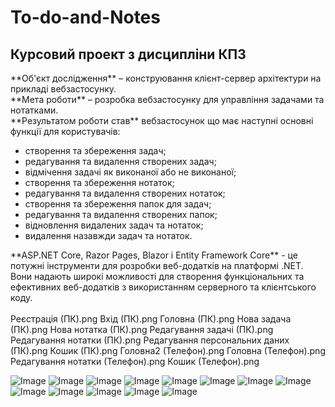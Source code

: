 # To-do-and-Notes

<h2>Курсовий проект з дисципліни КПЗ</h2>
<div>**Об'єкт дослідження**  –  конструювання клієнт-сервер архітектури на прикладі вебзастосунку.</div>
<div>**Мета роботи**  –   розробка вебзастосунку для управління задачами та нотатками.</div>
<div>**Результатом роботи став** вебзастосунок що має наступні основні функції для користувачів:</div>
<ul>
  <li>створення та збереження задач;</li>
  <li>редагування та видалення створених задач;</li>
  <li>відмічення задачі як виконаної або не виконаної;</li>
  <li>створення та збереження нотаток;</li>
  <li>редагування та видалення створених нотаток;</li>
  <li>створення та збереження папок для задач;</li>
  <li>редагування та видалення створених папок;</li>
  <li>відновлення видалених задач та нотаток;</li>
  <li>видалення назавжди задач та нотаток.</li>
</ul>

<div>**ASP.NET Core, Razor Pages, Blazor і Entity Framework Core** - це потужні інструменти для розробки веб-додатків на платформі .NET. Вони надають широкі можливості для створення функціональних та ефективних веб-додатків з використанням серверного та клієнтського коду.</div><br>
<div>
Реєстрація (ПК).png
Вхід (ПК).png
Головна (ПК).png
Нова задача (ПК).png
Нова нотатка (ПК).png
Редагування задачі (ПК).png
Редагування нотатки (ПК).png
Редагування персональних даних (ПК).png
Кошик (ПК).png
Головна2 (Телефон).png
Головна (Телефон).png
Редагування нотатки (Телефон).png
Кошик (Телефон).png
</div>

![Image](https://github.com/SerhiiShtepa/To_do_and_Notes/blob/main/%D0%86%D0%BD%D1%82%D0%B5%D1%80%D1%84%D0%B5%D0%B9%D1%81/%D0%A0%D0%B5%D1%94%D1%81%D1%82%D1%80%D0%B0%D1%86%D1%96%D1%8F%20(%D0%9F%D0%9A).png)
![Image](https://github.com/SerhiiShtepa/To_do_and_Notes/blob/main/%D0%86%D0%BD%D1%82%D0%B5%D1%80%D1%84%D0%B5%D0%B9%D1%81/%D0%92%D1%85%D1%96%D0%B4%20(%D0%9F%D0%9A).png)
![Image](https://github.com/SerhiiShtepa/To_do_and_Notes/blob/main/%D0%86%D0%BD%D1%82%D0%B5%D1%80%D1%84%D0%B5%D0%B9%D1%81/%D0%93%D0%BE%D0%BB%D0%BE%D0%B2%D0%BD%D0%B0%20(%D0%9F%D0%9A).png)
![Image](https://github.com/SerhiiShtepa/To_do_and_Notes/blob/main/%D0%86%D0%BD%D1%82%D0%B5%D1%80%D1%84%D0%B5%D0%B9%D1%81/%D0%9D%D0%BE%D0%B2%D0%B0%20%D0%B7%D0%B0%D0%B4%D0%B0%D1%87%D0%B0%20(%D0%9F%D0%9A).png)
![Image](https://github.com/SerhiiShtepa/To_do_and_Notes/blob/main/%D0%86%D0%BD%D1%82%D0%B5%D1%80%D1%84%D0%B5%D0%B9%D1%81/%D0%9D%D0%BE%D0%B2%D0%B0%20%D0%BD%D0%BE%D1%82%D0%B0%D1%82%D0%BA%D0%B0%20(%D0%9F%D0%9A).png)
![Image](https://github.com/SerhiiShtepa/To_do_and_Notes/blob/main/%D0%86%D0%BD%D1%82%D0%B5%D1%80%D1%84%D0%B5%D0%B9%D1%81/%D0%A0%D0%B5%D0%B4%D0%B0%D0%B3%D1%83%D0%B2%D0%B0%D0%BD%D0%BD%D1%8F%20%D0%B7%D0%B0%D0%B4%D0%B0%D1%87%D1%96%20(%D0%9F%D0%9A).png)
![Image](https://github.com/SerhiiShtepa/To_do_and_Notes/blob/main/%D0%86%D0%BD%D1%82%D0%B5%D1%80%D1%84%D0%B5%D0%B9%D1%81/%D0%A0%D0%B5%D0%B4%D0%B0%D0%B3%D1%83%D0%B2%D0%B0%D0%BD%D0%BD%D1%8F%20%D0%BD%D0%BE%D1%82%D0%B0%D1%82%D0%BA%D0%B8%20(%D0%9F%D0%9A).png)
![Image](https://github.com/SerhiiShtepa/To_do_and_Notes/blob/main/%D0%86%D0%BD%D1%82%D0%B5%D1%80%D1%84%D0%B5%D0%B9%D1%81/%D0%A0%D0%B5%D0%B4%D0%B0%D0%B3%D1%83%D0%B2%D0%B0%D0%BD%D0%BD%D1%8F%20%D0%BF%D0%B5%D1%80%D1%81%D0%BE%D0%BD%D0%B0%D0%BB%D1%8C%D0%BD%D0%B8%D1%85%20%D0%B4%D0%B0%D0%BD%D0%B8%D1%85%20(%D0%9F%D0%9A).png)
![Image](https://github.com/SerhiiShtepa/To_do_and_Notes/blob/main/%D0%86%D0%BD%D1%82%D0%B5%D1%80%D1%84%D0%B5%D0%B9%D1%81/%D0%9A%D0%BE%D1%88%D0%B8%D0%BA%20(%D0%9F%D0%9A).png)
![Image](https://github.com/SerhiiShtepa/To_do_and_Notes/blob/main/%D0%86%D0%BD%D1%82%D0%B5%D1%80%D1%84%D0%B5%D0%B9%D1%81/%D0%93%D0%BE%D0%BB%D0%BE%D0%B2%D0%BD%D0%B02%20(%D0%A2%D0%B5%D0%BB%D0%B5%D1%84%D0%BE%D0%BD).png)
![Image](https://github.com/SerhiiShtepa/To_do_and_Notes/blob/main/%D0%86%D0%BD%D1%82%D0%B5%D1%80%D1%84%D0%B5%D0%B9%D1%81/%D0%93%D0%BE%D0%BB%D0%BE%D0%B2%D0%BD%D0%B0%20(%D0%A2%D0%B5%D0%BB%D0%B5%D1%84%D0%BE%D0%BD).png)
![Image](https://github.com/SerhiiShtepa/To_do_and_Notes/blob/main/%D0%86%D0%BD%D1%82%D0%B5%D1%80%D1%84%D0%B5%D0%B9%D1%81/%D0%A0%D0%B5%D0%B4%D0%B0%D0%B3%D1%83%D0%B2%D0%B0%D0%BD%D0%BD%D1%8F%20%D0%BD%D0%BE%D1%82%D0%B0%D1%82%D0%BA%D0%B8%20(%D0%A2%D0%B5%D0%BB%D0%B5%D1%84%D0%BE%D0%BD).png)
![Image](https://github.com/SerhiiShtepa/To_do_and_Notes/blob/main/%D0%86%D0%BD%D1%82%D0%B5%D1%80%D1%84%D0%B5%D0%B9%D1%81/%D0%9A%D0%BE%D1%88%D0%B8%D0%BA%20(%D0%A2%D0%B5%D0%BB%D0%B5%D1%84%D0%BE%D0%BD).png)
